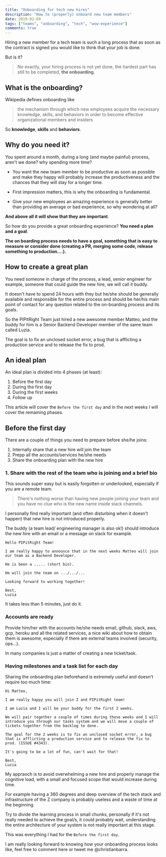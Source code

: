 ```yaml
---
title: "Onboarding for tech new hires"
description: "How to (properly) onboard new team members"
date: 2019-02-09
tags: ["teams", "onboarding", "tech", "wow-experience"]
comments: true
---
```


Hiring a new member for a tech team is such a long process that as soon as the contract is signed you would like to think that your job is done.

But is it?

> No exactly, your hiring process is not yet done, the hardest part has still to be completed, **the onboarding**.

## What is the onboarding?

Wikipedia defines onboarding like

> the mechanism through which new employees acquire the necessary knowledge, skills, and behaviors in order to become effective organizational members and insiders

So **knowledge**, **skills** and **behaviors**.

## Why do you need it?

You spent around a month, during a long (and maybe painful) process, aren't we done? why spending more time?

- You want the new team member to be productive as soon as possible and make they happy will probably increase the productiveness and the chances that they will stay for a longer time.

- First impression matters, this is why the onboarding is fundamental.

- Give your new employees an amazing experience is generally better than providing an average or bad experience, so why wondering at all?

__And above all it will show that they are important__.

So how do you provide a great onboarding experience? **You need a plan and a goal**.

**The on boarding process needs to have a goal, something that is easy to measure or consider done (creating a PR, merging some code, release something to production....).**

## How to create a great plan

You need someone in charge of the process, a lead, senior engineer for example, someone that could guide the new hire, we will call it buddy.

It doesn't have to spend 24 hours with they but he/she should be generally available and responsible for the entire process and should be her/his main point of contact for any question related to the on-boarding process and its goals.

So the PIPitRight Team just hired a new awesome member Matteo, and the buddy for him is a Senior Backend Developer member of the same team called Luzia.

The goal is to fix an unclosed socket error, a bug that is afflicting a production service and to release the fix to prod.

## An ideal plan

An ideal plan is divided into 4 phases (at least):

1. Before the first day
2. During the first day
3. During the first weeks
4. Follow up

This article will cover the `Before the first day` and in the next weeks I will cover the remaining phases.

## Before the first day

There are a couple of things you need to prepare before she/he joins:

1. Internally share that a new hire will join the team
2. Prepp all the accounts/services he/she needs
3. Share the onboarding plan with the new hire

### 1. Share with the rest of the team who is joining and a brief bio

This sounds super easy but is easily forgotten or underlooked, especially if you are a remote team.

> There's nothing worse than having new people joining your team and you have no clue who is the new name inside slack channels.

I personally find really important (and often disturbing when it doesn't happen) that new hire is not introduced properly.

The buddy (a team lead/ engineering manager is also ok!) should introduce the new hire with an email or a message on slack for example.

```
Hello PIPitRight Team!

I am really happy to announce that in the next weeks Matteo will join our team as a Backend Developer.

He is been a ..... (short bio).

He will join the team on .../.../...

Looking forward to working together!

Best,
Luzia
```

It takes less than 5 minutes, just do it.

### Accounts are ready

Provide him/her with the accounts he/she needs email, github, slack, aws, gcp, heroku and all the related services, a nice wiki about how to obtain them is awesome, especially if there are external teams involved (security, ops...).

In many companies is just a matter of creating a new ticket/task.

### Having milestones and a task list for each day

Sharing the onboarding plan beforehand is extremely useful and doesn't require too much time:

```
Hi Matteo,

I am really happy you will join Z and PIPitRight team!

I am Luzia and I will be your buddy for the first 2 weeks.

We will pair together a couple of times during these weeks and I will introduce you through our tasks system and we will move a couple of tickets together from the backlog to done.

The goal for the 2 weeks is to fix an unclosed socket error, a bug that is afflicting a production service and to release the fix to prod. (ISSUE #4343).

It's going to be a lot of fun, can't wait for that!

Best,
Luzia
```

My appraoch is to avoid overwhelming a new hire and properly manage the cognitive load, with a small and focused scope that would increase during time.

For example having a 360 degrees and deep overview of the tech stack and infrastructure of the Z company is probably useless and a waste of time at the beginning.

Try to divide the learning process in small chunks, personally if it's not really needed to  achieve the goal/s, it could probably wait, understanding the entire architecture of your system is not really important at this stage.

This was everything I had for the `Before the first day`.

I am really looking forward to knowing how your onboarding process looks like, feel free to comment here or tweet me @christianbarra.
